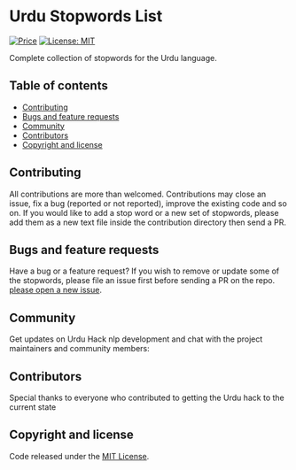 # Urdu Stopwords List

[![Price](https://img.shields.io/badge/price-FREE-0098f7.svg)](https://github.com/urduhack/urdu-stopwords/blob/master/LICENSE)
[![License: MIT](https://img.shields.io/badge/license-MIT-blue.svg)](https://github.com/urduhack/urdu-stopwords/blob/master/LICENSE)

Complete collection of stopwords for the Urdu language.


## Table of contents

- [Contributing](#contributing)
- [Bugs and feature requests](#bugs-and-feature-requests)
- [Community](#community)
- [Contributors](#contributors)
- [Copyright and license](#copyright-and-license)


## Contributing

All contributions are more than welcomed. Contributions may close an issue, fix a bug (reported or not reported), improve the existing code and so on.
If you would like to add a stop word or a new set of stopwords, please add them as a new text file inside the contribution directory then send a PR.


## Bugs and feature requests

Have a bug or a feature request? If you wish to remove or update some of the stopwords, please file an issue first before sending a PR on the repo. [please open a new issue](https://github.com/urduhack/urdu-stopwords/issues/new).


## Community

Get updates on Urdu Hack nlp development and chat with the project maintainers and community members:


## Contributors

Special thanks to everyone who contributed to getting the Urdu hack to the current state


## Copyright and license

Code released under the [MIT License](ttps://github.com/urduhack/urdu-stopwords/blob/master/LICENSE).